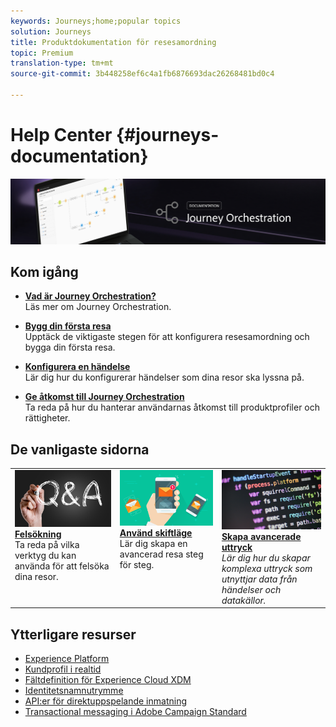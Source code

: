 ```yaml
---
keywords: Journeys;home;popular topics
solution: Journeys
title: Produktdokumentation för resesamordning
topic: Premium
translation-type: tm+mt
source-git-commit: 3b448258ef6c4a1fb6876693dac26268481bd0c4

---
```



# Help Center {#journeys-documentation}

![](using/assets/bannerjourney.png)

## Kom igång

* **[Vad är Journey Orchestration?](using/action/working-with-adobe-campaign.md)**<br/>Läs mer om Journey Orchestration.

* **[Bygg din första resa](using/about/get-started.md)**<br/>Upptäck de viktigaste stegen för att konfigurera resesamordning och bygga din första resa.

* **[Konfigurera en händelse](using/event/about-events.md#section_tbk_5qt_pgb)**<br/>Lär dig hur du konfigurerar händelser som dina resor ska lyssna på.

* **[Ge åtkomst till Journey Orchestration](using/about/access-management.md)**<br/>Ta reda på hur du hanterar användarnas åtkomst till produktprofiler och rättigheter.

## De vanligaste sidorna

<table>
<tr>
    <td valign="top">
        <a href="using/about/troubleshooting.md">
       <img alt="Utvecklare" src="using/assets/do-not-localize/FAQ.png" />
       </a>
    <div>
    <a href="using/about/troubleshooting.md"><strong>Felsökning</strong></a>
    </div>
    <em></em>Ta reda på vilka verktyg du kan använda för att felsöka dina resor.
    <br>
  </td>
  <td valign="top">
    <a href="using/usecase/building-the-journey.md">
      <img alt="bygga" src="using/assets/do-not-localize/design.png"/>
    </a>
    <div>
    <a href="using/usecase/building-the-journey.md"><strong>Använd skiftläge</strong></a>
    </div>
    <em></em>Lär dig skapa en avancerad resa steg för steg.
    <br>
  </td>
  <td valign="top">
    <a href="using/expression/expressionadvanced.md">
      <img alt="villkor" src="using/assets/do-not-localize/dev.png"/>
    </a>
    <div>
    <a href="using/expression/expressionadvanced.md"><strong>Skapa avancerade uttryck</strong></a>
    </div>
    <em>Lär dig hur du skapar komplexa uttryck som utnyttjar data från händelser och datakällor. </em>
    <br>
  </td>
</tr>
</table>

## Ytterligare resurser

* [Experience Platform](https://www.adobe.com/experience-platform/documentation-and-developer-resources.html)
* [Kundprofil i realtid](https://www.adobe.io/apis/cloudplatform/dataservices/profile-identity-segmentation/profile-identity-segmentation-services.html#!api-specification/markdown/narrative/technical_overview/unified_profile_architectural_overview/unified_profile_architectural_overview.md)
* [Fältdefinition för Experience Cloud XDM](https://www.adobe.io/apis/cloudplatform/dataservices/xdm.html)
* [Identitetsnamnutrymme](https://www.adobe.io/apis/cloudplatform/dataservices/profile-identity-segmentation/profile-identity-segmentation-services.html#!api-specification/markdown/narrative/technical_overview/identity_namespace_overview/identity_namespace_overview.md)
* [API:er för direktuppspelande inmatning](https://www.adobe.io/apis/cloudplatform/dataservices/data-ingestion/data-ingestion-services.html#!api-specification/markdown/narrative/technical_overview/streaming_ingest/getting_started_with_platform_streaming_ingestion.md)
* [Transactional messaging i Adobe Campaign Standard](https://docs.adobe.com/content/help/en/campaign-standard/using/communication-channels/transactional-messaging/about-transactional-messaging.html)
